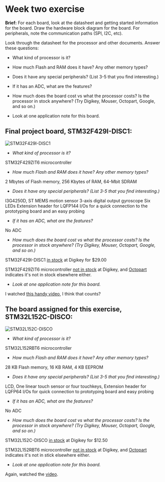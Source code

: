 # Week two exercise

**Brief:** For each board, look at the datasheet and getting started information for the board. Draw the
hardware block diagram for the board. For peripherals, note the communication paths (SPI, I2C,
etc).

Look through the datasheet for the processor and other documents. Answer these questions:

- What kind of processor is it?
- How much Flash and RAM does it have? Any other memory types?
- Does it have any special peripherals? (List 3-5 that you find interesting.)
- If it has an ADC, what are the features?
- How much does the board cost vs what the processor costs? Is the processor in stock
anywhere? (Try Digikey, Mouser, Octopart, Google, and so on.)

- Look at one application note for this board.

## Final project board, STM32F429I-DISC1:

![STM32F429I-DISC1](https://user-images.githubusercontent.com/45607652/161315256-6e2cd32d-efbb-48de-8c9a-dc44e69f3c63.jpg)

- *What kind of processor is it?*

STM32F429ZIT6 microcontroller 

- *How much Flash and RAM does it have? Any other memory types?*

2 Mbytes of Flash memory, 256 Kbytes of RAM, 64-Mbit SDRAM

- *Does it have any special peripherals? (List 3-5 that you find interesting.)*

I3G4250D, ST MEMS motion sensor 3-axis digital output gyroscope
Six LEDs
Extension header for LQFP144 I/Os for a quick connection to the prototyping board and an easy probing

- *If it has an ADC, what are the features?*

No ADC

- *How much does the board cost vs what the processor costs? Is the processor in stock
anywhere? (Try Digikey, Mouser, Octopart, Google, and so on.)*
 
STM32F429I-DISC1 [in stock](https://www.digikey.com/en/products/detail/stmicroelectronics/STM32F429I-DISC1/5731713) at Digikey for $29.00

STM32F429ZIT6 microcontroller [not in stock](https://www.digikey.com/en/products/detail/stmicroelectronics/STM32F429ZIT6/4357427) at Digikey, 
and [Octopart](https://octopart.com/search?q=STM32F429ZIT6+microcontroller&currency=USD&specs=0) indicates it's not in stock elsewhere either.

- *Look at one application note for this board.*

I watched [this handy video](https://www.digikey.com/en/products/detail/stmicroelectronics/STM32F429I-DISC1/5731713), I think that counts?

## The board assigned for this exercise, STM32L152C-DISCO:

![STM32L152C-DISCO](https://user-images.githubusercontent.com/45607652/161315284-f1890598-25e7-4e21-9b20-e7f6ebbdca7d.jpeg)

- *What kind of processor is it?*

STM32L152RBT6 microcontroller

- *How much Flash and RAM does it have? Any other memory types?*

28 KB Flash memory, 16 KB RAM, 4 KB EEPROM

- *Does it have any special peripherals? (List 3-5 that you find interesting.)*

LCD, One linear touch sensor or four touchkeys, Extension header for LQFP64 I/Os for quick connection to prototyping board and easy probing

- *If it has an ADC, what are the features?*

No ADC

- *How much does the board cost vs what the processor costs? Is the processor in stock
anywhere? (Try Digikey, Mouser, Octopart, Google, and so on.)*

STM32L152C-DISCO [in stock](https://www.digikey.com/en/products/detail/stmicroelectronics/STM32L152C-DISCO/4022627) at Digikey for $12.50

STM32L152RBT6 microcontroller [not in stock](https://www.digikey.com/en/products/detail/stmicroelectronics/STM32L152RBT6/2640845) at Digikey, 
and [Octopart](https://octopart.com/stm32l152rbt6-stmicroelectronics-20009211?r=sp) indicates it's not in stick elsewhere either.

- *Look at one application note for this board.*

Again, watched the [video](https://www.digikey.com/en/products/detail/stmicroelectronics/STM32L152C-DISCO/4022627).

